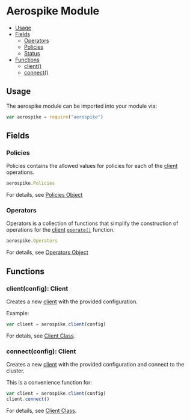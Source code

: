 # Aerospike Module

- [Usage](#usage)
- [Fields](#fields)
	- [Operators](#Operators)
	- [Policies](#Policies)
	- [Status](#Status)
- [Functions](#functions)
	- [client()](#client)
	- [connect()](#connect)

<a name="usage"></a>
## Usage

The aerospike module can be imported into your module via:

```js
var aerospike = require("aerospike")
```



<a name="fields"></a>
## Fields

<a name="Policies"></a>
### Policies

Policies contains the allowed values for policies for each of the [client](client.md) operations.

```js
aerospike.Policies
```

For details, see [Policies Object](policies.md)


<a name="Operators"></a>
### Operators

Operators is a collection of functions that simplify the construction of operations for the [client](client.md) [`operate()`](client.md#operate) function.

```js
aerospike.Operators
```

For details, see [Operators Object](operators.md)

<a name="functions"></a>
## Functions

<a name="client"></a>
### client(config): Client

Creates a new [client](client.md) with the provided configuration.

Example:

```js
var client = aerospike.client(config)
```

For detals, see [Client Class](client.md).



<a name="connect"></a>
### connect(config): Client

Creates a new [client](client.md) with the provided configuration and connect to the cluster.

This is a convenience function for:

```js
var client = aerospike.client(config)
client.connect()
```

For details, see [Client Class](client.md).